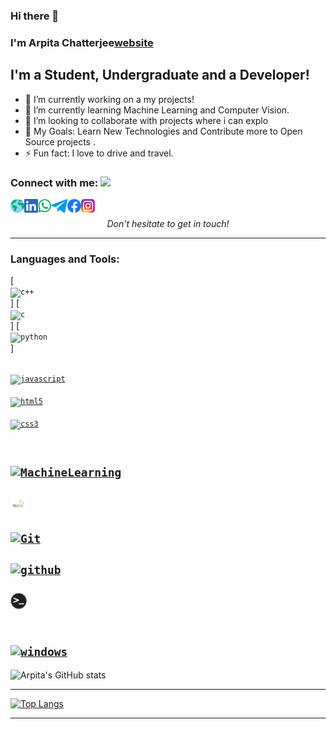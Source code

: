 ### Hi there 👋

### I'm Arpita Chatterjee[website]

## I'm a Student, Undergraduate and a Developer!

- 🔭 I’m currently working on a my projects!
- 🌱 I’m currently learning Machine Learning and Computer Vision.
- 👯 I’m looking to collaborate with projects where i can explo
- 🥅 My Goals: Learn New Technologies and Contribute more to Open Source projects .
- ⚡ Fun fact: I love to drive and travel.

### Connect with me: <img src="https://media.giphy.com/media/LnQjpWaON8nhr21vNW/giphy.gif" height="32">

[<img align="left" alt="Arpita" height="22px" src="./SocialLogo/Web.png" />][website]
[<img align="left" alt="Arpita | LinkedIn" height="22px" src="./SocialLogo/LinkedIn.png" />][linkedin]
[<img align="left" alt="Arpita | Whatsapp" height="22px" src="./SocialLogo/WhatsApp.png" />][whatsapp]
[<img align="left" alt="Arpita | Telegram" height="22px" src="./SocialLogo/Telegram.png" />][telegram]
[<img align="left" alt="Arpita | Facebook" height="22px" src="./SocialLogo/Facebook.png" />][facebook]
[<img align="left" alt="Arpita | Instagram" height="22px" src="./SocialLogo/Instagram.png" />][instagram]


<br />

<p align=center>
<em>Don't hesitate to get in touch!</em>
</p>

---

### Languages and Tools:

[<code>
<img alt="c++" width="26px" src="https://img.icons8.com/color/240/000000/c plus plus.png">
</code>]
[<code>
<img alt="c" width="26px" src="https://img.icons8.com/color/240/000000/c.png">
</code>]
[<code>
<img alt="python" width="26px" src="https://img.icons8.com/color/240/000000/python.png">
</code>]

[<code>
<img alt="javascript" width="26px" src="https://img.icons8.com/color/240/000000/javascript.png" />
</code>](https://developer.mozilla.org/en-US/docs/Web/JavaScript)
[<code>
<img alt="html5" width="26px" src="https://img.icons8.com/color/240/000000/html-5.png">
</code>](https://developer.mozilla.org/en-US/docs/Web/HTML)
[<code>
<img alt="css3" width="26px" src="https://img.icons8.com/color/240/000000/css3.png">
</code>](https://developer.mozilla.org/en-US/docs/Web/CSS)

[<code>
<img alt="MachineLearning" width="26px" src="https://img.icons8.com/color/240/000000/ml.png">
</code>](https://nodejs.org/en/)
[<code>
<img alt="MySQL" width="26px" src="https://raw.githubusercontent.com/github/explore/80688e429a7d4ef2fca1e82350fe8e3517d3494d/topics/mysql/mysql.png">
</code>](https://dev.mysql.com/)
[<code>
<img alt="Git" width="26px" src="https://img.icons8.com/color/240/000000/git.png">
</code>](https://git-scm.com/)
[<code>
<img alt="github" width="26px" src="https://img.icons8.com/ios-glyphs/240/000000/github.png">
</code>](https://github.com/)
[<code>
<img alt="terminal" width="26px" src="https://raw.githubusercontent.com/github/explore/80688e429a7d4ef2fca1e82350fe8e3517d3494d/topics/terminal/terminal.png">
</code>](https://docs.microsoft.com/en-us/windows/terminal/)
<br />
[<code>
<img alt="windows" width="26px" src="https://img.icons8.com/color/240/000000/windows-10.png">
</code>](https://www.microsoft.com/en-us/windows)
---

![Arpita's GitHub stats](https://github-readme-stats.vercel.app/api?username=ArpitaChatterjee&show_icons=true&theme=radical)

---

[![Top Langs](https://github-readme-stats.vercel.app/api/top-langs/?username=ArpitaChatterjee&layout=compact)](https://github.com/ArpitaChatterjee/github-readme-stats)

---


[website]: https://my-portfolio.arpitachatterjee.vercel.app/
[linkedin]: https://www.linkedin.com/in/arpitachatterjee25/. 
[gmail]: mailto:arpitachatterjee2510@gmail.com
[quora]: https://www.quora.com/profile/ArpitaChatterjee
[whatsapp]: https://wa.me/9435695532
[telegram]: https://telegram.me/arpitachatterjee25.
[facebook]: https://www.facebook.com/Chatterjee__
[instagram]: https://www.instagram.com/_arpita.chatterjee.


<!--**ArpitaChatterjee/ArpitaChatterjee** is a ✨ _special_ ✨ repository because its `README.md` (this file) appears on your GitHub profile.

Here are some ideas to get you started:

- 🔭 I’m currently working on Machine Learning
- 🌱 I’m currently learning  Deep Learning
- 👯 I’m looking to collaborate on 
- 🤔 I’m looking for help with ...
- 💬 Ask me about ...
- 📫 How to reach me: arpitachatterjee2510@gmail.com
- 😄 Pronouns: ...
- ⚡ Fun fact: ...
-->
